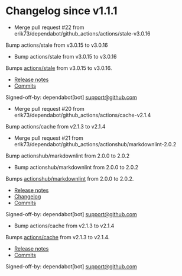 # Changelog since v1.1.1
- Merge pull request #22 from erik73/dependabot/github_actions/actions/stale-v3.0.16

Bump actions/stale from v3.0.15 to v3.0.16 
- Bump actions/stale from v3.0.15 to v3.0.16

Bumps [actions/stale](https://github.com/actions/stale) from v3.0.15 to v3.0.16.
- [Release notes](https://github.com/actions/stale/releases)
- [Commits](https://github.com/actions/stale/compare/v3.0.15...9d6f46564a515a9ea11e7762ab3957ee58ca50da)

Signed-off-by: dependabot[bot] <support@github.com> 
- Merge pull request #20 from erik73/dependabot/github_actions/actions/cache-v2.1.4

Bump actions/cache from v2.1.3 to v2.1.4 
- Merge pull request #21 from erik73/dependabot/github_actions/actionshub/markdownlint-2.0.2

Bump actionshub/markdownlint from 2.0.0 to 2.0.2 
- Bump actionshub/markdownlint from 2.0.0 to 2.0.2

Bumps [actionshub/markdownlint](https://github.com/actionshub/markdownlint) from 2.0.0 to 2.0.2.
- [Release notes](https://github.com/actionshub/markdownlint/releases)
- [Changelog](https://github.com/actionshub/markdownlint/blob/master/CHANGELOG.md)
- [Commits](https://github.com/actionshub/markdownlint/compare/2.0.0...4668c0321d5e398f4776e88e0f87d203dec0fd99)

Signed-off-by: dependabot[bot] <support@github.com> 
- Bump actions/cache from v2.1.3 to v2.1.4

Bumps [actions/cache](https://github.com/actions/cache) from v2.1.3 to v2.1.4.
- [Release notes](https://github.com/actions/cache/releases)
- [Commits](https://github.com/actions/cache/compare/v2.1.3...26968a09c0ea4f3e233fdddbafd1166051a095f6)

Signed-off-by: dependabot[bot] <support@github.com> 
